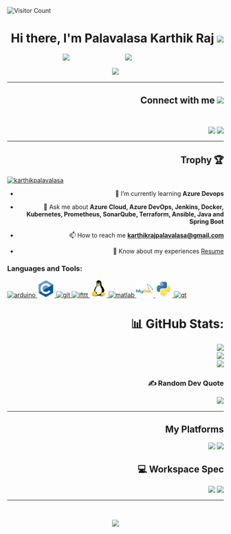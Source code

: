 
![Visitor Count](https://profile-counter.glitch.me/karthikpalavalasa/count.svg)
<div style="text-align: right">


# Hi there, I'm Palavalasa Karthik Raj <img src="https://media.giphy.com/media/12oufCB0MyZ1Go/giphy.gif" width="50">
<img align='right' src="https://media.giphy.com/media/M9gbBd9nbDrOTu1Mqx/giphy.gif" width="230">

<p align="center">
<img src="https://readme-typing-svg.herokuapp.com?font=monospace&color=00ffd2&size=25&center=true&vCenter=true&lines=A+Passionate+Learner!;Open+Source+Contributor;I+Like+To+Tinker">
</p>

<p align="center"><img src="https://img.shields.io/github/followers/karthikpalavalasa.svg?style=social&label=Follow&maxAge=2592000"></p>


----
## Connect with me <img src="https://media.giphy.com/media/LnQjpWaON8nhr21vNW/giphy.gif" width="60">
<br>

<a href="https://www.linkedin.com/in/palavalasa-karthik-raj-b60378289/"><img src="https://img.shields.io/badge/LinkedIn-0077B5?style=for-the-badge&logo=linkedin&logoColor=white"></a>
<a href="mailto:karthikrajpalavalasa@gmail.com"><img src="https://img.shields.io/badge/Gmail-D14836?style=for-the-badge&logo=gmail&logoColor=white"></a>


----

## Trophy 🏆  
<p align="left"> <a href="https://github.com/ryo-ma/github-profile-trophy"><img src="https://github-profile-trophy.vercel.app/?username=karthikpalavalasa" alt="karthikpalavalasa" /></a> </p>

- 🌱 I’m currently learning **Azure Devops**

- 💬 Ask me about **Azure Cloud, Azure DevOps, Jenkins, Docker, Kubernetes,  Prometheus, SonarQube, Terraform,
Ansible,  Java and Spring Boot**

- 📫 How to reach me **karthikrajpalavalasa@gmail.com**

- 📄 Know about my experiences [Resume](https://drive.google.com/file/d/1D-vtGNZ0odVwSfIQIGFYOsAeCKiGkd8S/view?usp=sharing)



<h3 align="left">Languages and Tools:</h3>
<p align="left"> <a href="https://www.arduino.cc/" target="_blank" rel="noreferrer"> <img src="https://cdn.worldvectorlogo.com/logos/arduino-1.svg" alt="arduino" width="40" height="40"/> </a> <a href="https://www.cprogramming.com/" target="_blank" rel="noreferrer"> <img src="https://raw.githubusercontent.com/devicons/devicon/master/icons/c/c-original.svg" alt="c" width="40" height="40"/> </a> <a href="https://git-scm.com/" target="_blank" rel="noreferrer"> <img src="https://www.vectorlogo.zone/logos/git-scm/git-scm-icon.svg" alt="git" width="40" height="40"/> </a> <a href="https://ifttt.com/" target="_blank" rel="noreferrer"> <img src="https://www.vectorlogo.zone/logos/ifttt/ifttt-ar21.svg" alt="ifttt" width="40" height="40"/> </a> <a href="https://www.linux.org/" target="_blank" rel="noreferrer"> <img src="https://raw.githubusercontent.com/devicons/devicon/master/icons/linux/linux-original.svg" alt="linux" width="40" height="40"/> </a> <a href="https://www.mathworks.com/" target="_blank" rel="noreferrer"> <img src="https://upload.wikimedia.org/wikipedia/commons/2/21/Matlab_Logo.png" alt="matlab" width="40" height="40"/> </a> <a href="https://www.mysql.com/" target="_blank" rel="noreferrer"> <img src="https://raw.githubusercontent.com/devicons/devicon/master/icons/mysql/mysql-original-wordmark.svg" alt="mysql" width="40" height="40"/> </a> <a href="https://www.python.org" target="_blank" rel="noreferrer"> <img src="https://raw.githubusercontent.com/devicons/devicon/master/icons/python/python-original.svg" alt="python" width="40" height="40"/> </a> <a href="https://www.qt.io/" target="_blank" rel="noreferrer"> <img src="https://upload.wikimedia.org/wikipedia/commons/0/0b/Qt_logo_2016.svg" alt="qt" width="40" height="40"/> </a> </p>

# 📊 GitHub Stats:
![](https://github-readme-stats.vercel.app/api?username=Zameel-Byte&theme=dark&hide_border=false&include_all_commits=false&count_private=false)<br/>
![](https://github-readme-streak-stats.herokuapp.com/?user=Zameel-Byte&theme=dark&hide_border=false)<br/>
![](https://github-readme-stats.vercel.app/api/top-langs/?username=Zameel-Byte&theme=dark&hide_border=false&include_all_commits=false&count_private=false&layout=compact)

### ✍️ Random Dev Quote
![](https://quotes-github-readme.vercel.app/api?type=horizontal&theme=radical)

----

## My Platforms

<img src ="https://img.shields.io/badge/Android-3DDC84?style=for-the-badge&logo=android&logoColor=white"> <img src ="https://img.shields.io/badge/Windows-0078D6?style=for-the-badge&logo=windows&logoColor=white">

## 💻 Workspace Spec
<img src ="https://img.shields.io/badge/Intel-Core_i5_10th-0071C5?style=for-the-badge&logo=intel&logoColor=white"> <img src ="https://img.shields.io/badge/NVIDIA-GTX1650-76B900?style=for-the-badge&logo=nvidia&logoColor=white">

----

<br>



<p align="center"><img src="https://i.ibb.co/0MZzJ2d/download.png" border="0"></p>
